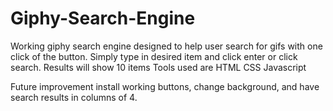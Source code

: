 # Giphy-Search-Engine
Working giphy search engine designed to help user search for gifs with one click of the button.
Simply type in desired item and click enter or click search. 
Results will show 10 items
Tools used are
HTML
CSS
Javascript

Future improvement install working buttons, change background, and have search results in columns of 4. 
